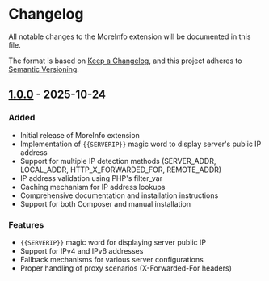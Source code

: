 # Changelog

All notable changes to the MoreInfo extension will be documented in this file.

The format is based on [Keep a Changelog](https://keepachangelog.com/en/1.0.0/),
and this project adheres to [Semantic Versioning](https://semver.org/spec/v2.0.0.html).

## [1.0.0] - 2025-10-24

### Added
- Initial release of MoreInfo extension
- Implementation of `{{SERVERIP}}` magic word to display server's public IP address
- Support for multiple IP detection methods (SERVER_ADDR, LOCAL_ADDR, HTTP_X_FORWARDED_FOR, REMOTE_ADDR)
- IP address validation using PHP's filter_var
- Caching mechanism for IP address lookups
- Comprehensive documentation and installation instructions
- Support for both Composer and manual installation

### Features
- `{{SERVERIP}}` magic word for displaying server public IP
- Support for IPv4 and IPv6 addresses
- Fallback mechanisms for various server configurations
- Proper handling of proxy scenarios (X-Forwarded-For headers)

[1.0.0]: https://github.com/lucamauri/MoreInfo/releases/tag/1.0.0
